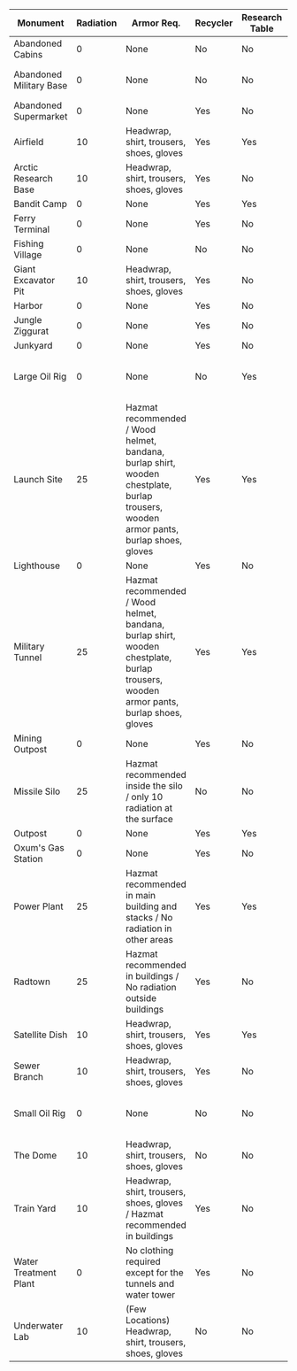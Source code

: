 
Monument | Radiation | Armor Req. | Recycler | Research Table | Workbench | Oil Ref. | Has Diesel | Has Keycards | Req. Keycards | Req. Fuses | Scientists
--- | --- | --- | --- | --- | --- | --- | --- | --- | --- | --- | ---
Abandoned Cabins | 0 | None | No | No | No | No | No | Green |  |  | None
Abandoned Military Base | 0 | None | No | No | No | No | No |  |  |  | 5-10 Blue Scientists
Abandoned Supermarket | 0 | None | Yes | No | No | No | No | Green |  |  | None
Airfield | 10 | Headwrap, shirt, trousers, shoes, gloves | Yes | Yes | No | Yes | No | Red | Green, Blue | 2 | None
Arctic Research Base | 10 | Headwrap, shirt, trousers, shoes, gloves | Yes | No | No | No | No | Red | Green, Blue |  | 10-20 Blue Scientists
Bandit Camp | 0 | None | Yes | Yes | Yes | No | No |  |  |  | None
Ferry Terminal | 0 | None | Yes | No | No | No | No |  |  |  | None
Fishing Village | 0 | None | No | No | No | No | No |  |  |  | None
Giant Excavator Pit | 10 | Headwrap, shirt, trousers, shoes, gloves | Yes | No | No | No | No |  |  |  | 18 Blue Scientists
Harbor | 0 | None | Yes | No | No | Yes | No | Blue | Green | 1 | None
Jungle Ziggurat | 0 | None | Yes | No | No | No | No |  |  |  | None
Junkyard | 0 | None | Yes | No | No | No | Yes | Green |  |  | None
Large Oil Rig | 0 | None | No | Yes | No | No | Yes |  | Red |  | 26 Blue Scientists, 10 Heavy Scientists
Launch Site | 25 | Hazmat recommended / Wood helmet, bandana, burlap shirt, wooden chestplate, burlap trousers, wooden armor pants, burlap shoes, gloves | Yes | Yes | No | No | No |  | Green, Red | 2 | None
Lighthouse | 0 | None | Yes | No | No | No | No | Green |  |  | None
Military Tunnel | 25 | Hazmat recommended / Wood helmet, bandana, burlap shirt, wooden chestplate, burlap trousers, wooden armor pants, burlap shoes, gloves | Yes | Yes | No | No | No |  | Green, Blue, Red | 1 | 29 Blue Scientists
Mining Outpost | 0 | None | Yes | No | No | No | No |  |  |  | None
Missile Silo | 25 | Hazmat recommended inside the silo / only 10 radiation at the surface | No | No | No | No | No | Red | Blue | 1 | 24 NVG Scientists
Outpost | 0 | None | Yes | Yes | Yes | Yes | No | Blue |  |  | None
Oxum's Gas Station | 0 | None | Yes | No | No | No | No | Green |  |  | None
Power Plant | 25 | Hazmat recommended in main building and stacks / No radiation in other areas | Yes | Yes | No | No | Yes | Red | Green, Blue | 1 | None
Radtown | 25 | Hazmat recommended in buildings / No radiation outside buildings | Yes | No | No | No | No |  |  |  | None
Satellite Dish | 10 | Headwrap, shirt, trousers, shoes, gloves | Yes | Yes | No | Yes | No | Blue | Green | 1 | None
Sewer Branch | 10 | Headwrap, shirt, trousers, shoes, gloves | Yes | No | No | Yes | No | Blue | Green | 1 | None
Small Oil Rig | 0 | None | No | No | No | No | Yes |  | Blue, Red |  | 15 Blue Scientists, 6 Heavy Scientists
The Dome | 10 | Headwrap, shirt, trousers, shoes, gloves | No | No | No | Yes | Yes |  |  |  | None
Train Yard | 10 | Headwrap, shirt, trousers, shoes, gloves / Hazmat recommended in buildings | Yes | No | No | No | No | Red | Green, Blue | 1 | 5-10 Blue Scientists
Water Treatment Plant | 0 | No clothing required except for the tunnels and water tower | Yes | No | No | Yes | Yes | Red | Blue | 1 | None
Underwater Lab | 10 | (Few Locations) Headwrap, shirt, trousers, shoes, gloves | No | No | No | No | No | Green | Blue, Red | 2 | 10-20 Blue Scientists
